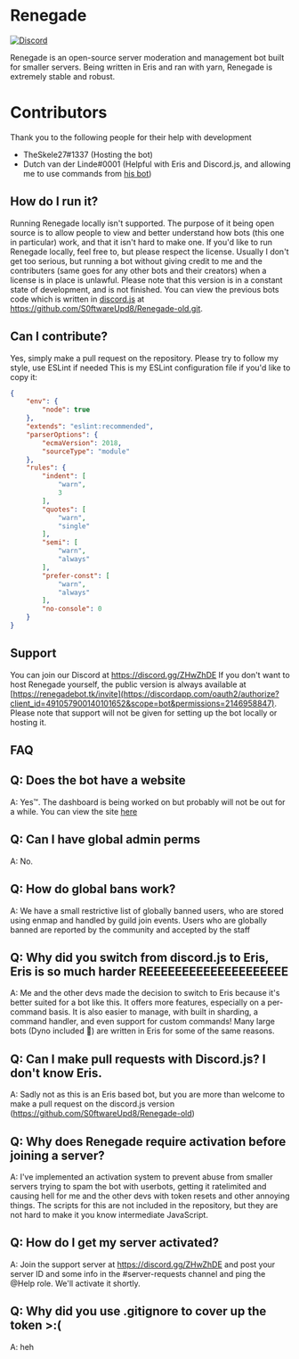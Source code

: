 # Renegade

[![Discord](https://img.shields.io/discord/484598254672281602.svg)](https://discord.gg/ZHwZhDE)

Renegade is an open-source server moderation and management bot built for smaller servers.
Being written in Eris and ran with yarn, Renegade is extremely stable and robust.

# Contributors #

Thank you to the following people for their help with development

- TheSkele27#1337 (Hosting the bot)
- Dutch van der Linde#0001 (Helpful with Eris and Discord.js, and allowing me to use commands from [his bot](https://github.com/LOCCouncil/Garnet))

## How do I run it? ##
Running Renegade locally isn't supported. The purpose of it being open source is to allow people to view and better understand how bots (this one in particular) work, and that it isn't hard to make one.
If you'd like to run Renegade locally, feel free to, but please respect the license.
Usually I don't get too serious, but running a bot without giving credit to me and the contributers (same goes for any other bots and their creators) when a license is in place is unlawful.
Please note that this version is in a constant state of development, and is not finished. You can view the previous bots code which is written in [discord.js](https://github.com/discordjs/discord.js) at https://github.com/S0ftwareUpd8/Renegade-old.git.

## Can I contribute? ##
Yes, simply make a pull request on the repository. Please try to follow my style, use ESLint if needed
This is my ESLint configuration file if you'd like to copy it:
```json
{
    "env": {
        "node": true
    },
    "extends": "eslint:recommended",
    "parserOptions": {
        "ecmaVersion": 2018,
        "sourceType": "module"
    },
    "rules": {
        "indent": [
            "warn",
            3
        ],
        "quotes": [
            "warn",
            "single"
        ],
        "semi": [
            "warn",
            "always"
        ],
        "prefer-const": [
            "warn",
            "always"
        ],
        "no-console": 0
    }
}
```

## Support ##

You can join our Discord at https://discord.gg/ZHwZhDE
If you don't want to host Renegade yourself, the public version is always available at [https://renegadebot.tk/invite](https://discordapp.com/oauth2/authorize?client_id=491057900140101652&scope=bot&permissions=2146958847). Please note that support will not be given for setting up the bot locally or hosting it.

## FAQ ##

Q: Does the bot have a website
-
A: Yes™. The dashboard is being worked on but probably will not be out for a while. You can view the site [here](http://beta.renegadebot.tk)

Q: Can I have global admin perms 
-
A: No.

Q: How do global bans work?
-
A: We have a small restrictive list of globally banned users, who are stored using enmap and handled by guild join events. Users who are globally banned are reported by the community and accepted by the staff

Q: Why did you switch from discord.js to Eris, Eris is so much harder REEEEEEEEEEEEEEEEEEEE
-
A: Me and the other devs made the decision to switch to Eris because it's better suited for a bot like this. It offers more features, especially on a per-command basis.
     It is also easier to manage, with built in sharding, a command handler, and even support for custom commands! Many large bots (Dyno included 👀) are written in Eris for some of the same reasons.

Q: Can I make pull requests with Discord.js? I don't know Eris.
-
A: Sadly not as this is an Eris based bot, but you are more than welcome to make a pull request on the discord.js version (https://github.com/S0ftwareUpd8/Renegade-old)

Q: Why does Renegade require activation before joining a server?
-
A: I've implemented an activation system to prevent abuse from smaller servers trying to spam the bot with userbots, getting it ratelimited and causing hell for me and the           other devs with token resets and other annoying things. The scripts for this are not included in the repository, but they are not hard to make it you know intermediate          JavaScript.

Q: How do I get my server activated?
-
A: Join the support server at https://discord.gg/ZHwZhDE and post your server ID and some info in the #server-requests channel and ping the @Help role. We'll activate it            shortly.


Q: Why did you use .gitignore to cover up the token >:(
-
A: heh
